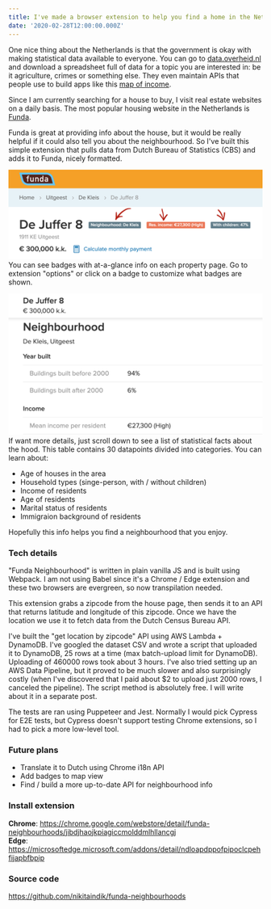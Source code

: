 ```yaml
---
title: I've made a browser extension to help you find a home in the Netherlands
date: '2020-02-28T12:00:00.000Z'
---
```


One nice thing about the Netherlands is that the government is okay with making statistical data available to everyone. You can go to [data.overheid.nl](https://data.overheid.nl/) and download a spreadsheet full of data for a topic you are interested in: be it agriculture, crimes or something else. They even maintain APIs that people use to build apps like this [map of income](https://cbsinuwbuurt.nl/#sub-buurten2015_gemiddeld_inkomen_inwoner).

Since I am currently searching for a house to buy, I visit real estate websites on a daily basis. The most popular housing website in the Netherlands is [Funda](https://www.funda.nl/).

Funda is great at providing info about the house, but it would be really helpful if it could also tell you about the neighbourhood. So I've built this simple extension that pulls data from Dutch Bureau of Statistics (CBS) and adds it to Funda, nicely formatted.

![Badges](./badges.png)
You can see badges with at-a-glance info on each property page. Go to extension "options" or click on a badge to customize what badges are shown.

![Full info](./table.png)
If want more details, just scroll down to see a list of statistical facts about the hood. This table contains 30 datapoints divided into categories. You can learn about:

- Age of houses in the area
- Household types (singe-person, with / without children)
- Income of residents
- Age of residents
- Marital status of residents
- Immigraion background of residents

Hopefully this info helps you find a neighbourhood that you enjoy.

### Tech details

"Funda Neighbourhood" is written in plain vanilla JS and is built using Webpack. I am not using Babel since it's a Chrome / Edge extension and these two browsers are evergreen, so now transpilation needed.

This extension grabs a zipcode from the house page, then sends it to an API that returns latitude and longitude of this zipcode. Once we have the location we use it to fetch data from the Dutch Census Bureau API.

I've built the "get location by zipcode" API using AWS Lambda + DynamoDB. I've googled the dataset CSV and wrote a script that uploaded it to DynamoDB, 25 rows at a time (max batch-upload limit for DynamoDB). Uploading of 460000 rows took about 3 hours. I've also tried setting up an AWS Data Pipeline, but it proved to be much slower and also surprisingly costly (when I've discovered that I paid about \$2 to upload just 2000 rows, I canceled the pipeline). The script method is absolutely free. I will write about it in a separate post.

The tests are ran using Puppeteer and Jest. Normally I would pick Cypress for E2E tests, but Cypress doesn't support testing Chrome extensions, so I had to pick a more low-level tool.

### Future plans

- Translate it to Dutch using Chrome i18n API
- Add badges to map view
- Find / build a more up-to-date API for neighbourhood info

### Install extension

**Chrome**: https://chrome.google.com/webstore/detail/funda-neighbourhoods/jibdjhaojkpiagiccmolddmlhllancgj  
**Edge**: https://microsoftedge.microsoft.com/addons/detail/ndloapdppofpipoclcpehfijapbfbpip

### Source code

https://github.com/nikitaindik/funda-neighbourhoods
